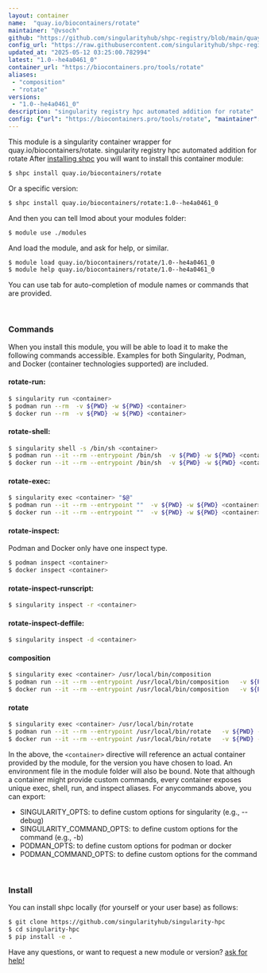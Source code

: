 ```yaml
---
layout: container
name:  "quay.io/biocontainers/rotate"
maintainer: "@vsoch"
github: "https://github.com/singularityhub/shpc-registry/blob/main/quay.io/biocontainers/rotate/container.yaml"
config_url: "https://raw.githubusercontent.com/singularityhub/shpc-registry/main/quay.io/biocontainers/rotate/container.yaml"
updated_at: "2025-05-12 03:25:00.782994"
latest: "1.0--he4a0461_0"
container_url: "https://biocontainers.pro/tools/rotate"
aliases:
 - "composition"
 - "rotate"
versions:
 - "1.0--he4a0461_0"
description: "singularity registry hpc automated addition for rotate"
config: {"url": "https://biocontainers.pro/tools/rotate", "maintainer": "@vsoch", "description": "singularity registry hpc automated addition for rotate", "latest": {"1.0--he4a0461_0": "sha256:40754380b67cddb23e20342f5bc1428249c2e94f80bf1ffe83960f442f6290e0"}, "tags": {"1.0--he4a0461_0": "sha256:40754380b67cddb23e20342f5bc1428249c2e94f80bf1ffe83960f442f6290e0"}, "docker": "quay.io/biocontainers/rotate", "aliases": {"composition": "/usr/local/bin/composition", "rotate": "/usr/local/bin/rotate"}}
---
```


This module is a singularity container wrapper for quay.io/biocontainers/rotate.
singularity registry hpc automated addition for rotate
After [installing shpc](#install) you will want to install this container module:


```bash
$ shpc install quay.io/biocontainers/rotate
```

Or a specific version:

```bash
$ shpc install quay.io/biocontainers/rotate:1.0--he4a0461_0
```

And then you can tell lmod about your modules folder:

```bash
$ module use ./modules
```

And load the module, and ask for help, or similar.

```bash
$ module load quay.io/biocontainers/rotate/1.0--he4a0461_0
$ module help quay.io/biocontainers/rotate/1.0--he4a0461_0
```

You can use tab for auto-completion of module names or commands that are provided.

<br>

### Commands

When you install this module, you will be able to load it to make the following commands accessible.
Examples for both Singularity, Podman, and Docker (container technologies supported) are included.

#### rotate-run:

```bash
$ singularity run <container>
$ podman run --rm  -v ${PWD} -w ${PWD} <container>
$ docker run --rm  -v ${PWD} -w ${PWD} <container>
```

#### rotate-shell:

```bash
$ singularity shell -s /bin/sh <container>
$ podman run --it --rm --entrypoint /bin/sh  -v ${PWD} -w ${PWD} <container>
$ docker run --it --rm --entrypoint /bin/sh  -v ${PWD} -w ${PWD} <container>
```

#### rotate-exec:

```bash
$ singularity exec <container> "$@"
$ podman run --it --rm --entrypoint ""  -v ${PWD} -w ${PWD} <container> "$@"
$ docker run --it --rm --entrypoint ""  -v ${PWD} -w ${PWD} <container> "$@"
```

#### rotate-inspect:

Podman and Docker only have one inspect type.

```bash
$ podman inspect <container>
$ docker inspect <container>
```

#### rotate-inspect-runscript:

```bash
$ singularity inspect -r <container>
```

#### rotate-inspect-deffile:

```bash
$ singularity inspect -d <container>
```


#### composition

```bash
$ singularity exec <container> /usr/local/bin/composition
$ podman run --it --rm --entrypoint /usr/local/bin/composition   -v ${PWD} -w ${PWD} <container> -c " $@"
$ docker run --it --rm --entrypoint /usr/local/bin/composition   -v ${PWD} -w ${PWD} <container> -c " $@"
```


#### rotate

```bash
$ singularity exec <container> /usr/local/bin/rotate
$ podman run --it --rm --entrypoint /usr/local/bin/rotate   -v ${PWD} -w ${PWD} <container> -c " $@"
$ docker run --it --rm --entrypoint /usr/local/bin/rotate   -v ${PWD} -w ${PWD} <container> -c " $@"
```



In the above, the `<container>` directive will reference an actual container provided
by the module, for the version you have chosen to load. An environment file in the
module folder will also be bound. Note that although a container
might provide custom commands, every container exposes unique exec, shell, run, and
inspect aliases. For anycommands above, you can export:

 - SINGULARITY_OPTS: to define custom options for singularity (e.g., --debug)
 - SINGULARITY_COMMAND_OPTS: to define custom options for the command (e.g., -b)
 - PODMAN_OPTS: to define custom options for podman or docker
 - PODMAN_COMMAND_OPTS: to define custom options for the command

<br>

### Install

You can install shpc locally (for yourself or your user base) as follows:

```bash
$ git clone https://github.com/singularityhub/singularity-hpc
$ cd singularity-hpc
$ pip install -e .
```

Have any questions, or want to request a new module or version? [ask for help!](https://github.com/singularityhub/singularity-hpc/issues)
